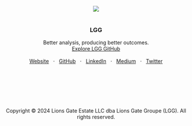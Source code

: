 <p align="center">
  <a href=#>
    <img src="https://user-images.githubusercontent.com/1711854/201432791-abf0a2e0-137f-47f7-b56b-d1be83153fed.png">
  </a>
  <br/>
  <br/>
</p>

<h3 align="center">LGG</h3>


<p align="center">
  Better analysis, producing better outcomes.
  <br/>
  <a href="https://github.com/lionsgategrp">Explore LGG GitHub</a>
  <br/>
  <br/>
  <a href="https://lionsgate.cc">Website</a>
  &nbsp; · &nbsp;
  <a href="https://github.com/lionsgategrp">GitHub</a>
  &nbsp; · &nbsp;
  <a href="https://www.linkedin.com/">LinkedIn</a>
  &nbsp; · &nbsp;
  <a href="https://medium.com/@guylepage3">Medium</a>
  &nbsp; · &nbsp;
  <a href="https://twitter.com/lionsgategrp">Twitter</a>
  <br/>
  <br/>
  <br/>
  <br/>
  <br/>
  <br/>
  <br/>
  <br/>
    Copyright © 2024 Lions Gate Estate LLC dba Lions Gate Groupe (LGG). All rights reserved.
  </p>
</p>


<br/>

